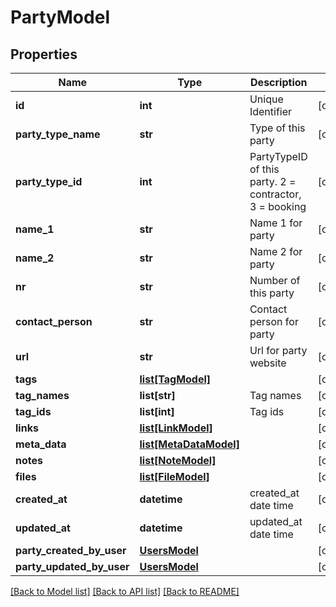 # PartyModel

## Properties
Name | Type | Description | Notes
------------ | ------------- | ------------- | -------------
**id** | **int** | Unique Identifier | [optional] 
**party_type_name** | **str** | Type of this party | [optional] 
**party_type_id** | **int** | PartyTypeID of this party. 2 &#x3D; contractor, 3 &#x3D; booking | [optional] 
**name_1** | **str** | Name 1 for party | [optional] 
**name_2** | **str** | Name 2 for party | [optional] 
**nr** | **str** | Number of this party | [optional] 
**contact_person** | **str** | Contact person for party | [optional] 
**url** | **str** | Url for party website | [optional] 
**tags** | [**list[TagModel]**](TagModel.md) |  | [optional] 
**tag_names** | **list[str]** | Tag names | [optional] 
**tag_ids** | **list[int]** | Tag ids | [optional] 
**links** | [**list[LinkModel]**](LinkModel.md) |  | [optional] 
**meta_data** | [**list[MetaDataModel]**](MetaDataModel.md) |  | [optional] 
**notes** | [**list[NoteModel]**](NoteModel.md) |  | [optional] 
**files** | [**list[FileModel]**](FileModel.md) |  | [optional] 
**created_at** | **datetime** | created_at date time | [optional] 
**updated_at** | **datetime** | updated_at date time | [optional] 
**party_created_by_user** | [**UsersModel**](UsersModel.md) |  | [optional] 
**party_updated_by_user** | [**UsersModel**](UsersModel.md) |  | [optional] 

[[Back to Model list]](../README.md#documentation-for-models) [[Back to API list]](../README.md#documentation-for-api-endpoints) [[Back to README]](../README.md)


